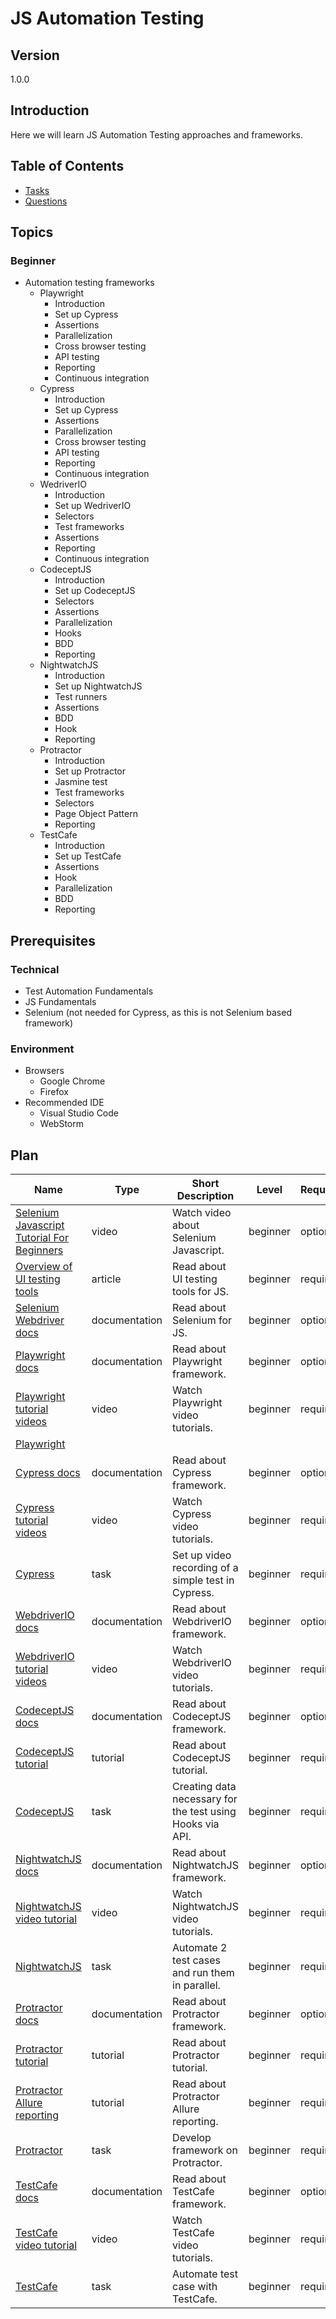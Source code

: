 # JS Automation Testing

## Version

1.0.0

## Introduction

Here we will learn JS Automation Testing approaches and frameworks.

## Table of Contents

* [Tasks](./tasks/readme.md)
* [Questions](./questions/readme.md)

## Topics

### Beginner

* Automation testing frameworks
  * Playwright
    * Introduction
    * Set up Cypress
    * Assertions
    * Parallelization
    * Cross browser testing
    * API testing
    * Reporting
    * Continuous integration
  * Cypress
    * Introduction
    * Set up Cypress
    * Assertions
    * Parallelization
    * Cross browser testing
    * API testing
    * Reporting
    * Continuous integration
  * WedriverIO
    * Introduction
    * Set up WedriverIO
    * Selectors
    * Test frameworks
    * Assertions
    * Reporting
    * Continuous integration
  * CodeceptJS
    * Introduction
    * Set up CodeceptJS
    * Selectors
    * Assertions
    * Parallelization
    * Hooks
    * BDD
    * Reporting
  * NightwatchJS
    * Introduction
    * Set up NightwatchJS
    * Test runners
    * Assertions
    * BDD
    * Hook
    * Reporting
  * Protractor
    * Introduction
    * Set up Protractor
    * Jasmine test
    * Test frameworks
    * Selectors
    * Page Object Pattern
    * Reporting
  * TestCafe
    * Introduction
    * Set up TestCafe
    * Assertions
    * Hook
    * Parallelization
    * BDD
    * Reporting

## Prerequisites

### Technical

* Test Automation Fundamentals
* JS Fundamentals
* Selenium (not needed for Сypress, as this is not Selenium based framework)

### Environment

* Browsers
  * Google Chrome
  * Firefox
* Recommended IDE
  * Visual Studio Code
  * WebStorm

## Plan

| Name                                                                                                                     | Type          | Short Description                                         | Level    | Required | Estimation (h) |
| ------------------------------------------------------------------------------------------------------------------------ | ------------- | --------------------------------------------------------- | -------- | -------- | -------------- |
| [Selenium Javascript Tutorial For Beginners](https://www.youtube.com/watch?v=QwymPtk4zWo)                                | video         | Watch video about Selenium Javascript.                    | beginner | optional | 1              |
| [Overview of UI testing tools](https://www.netguru.com/codestories/which-javascript-ui-testing-framework-to-use-in-2020) | article       | Read about UI testing tools for JS.                       | beginner | required | 1              |
| [Selenium Webdriver docs](https://www.selenium.dev/selenium/docs/api/javascript/index.html)                              | documentation | Read about Selenium for JS.                               | beginner | optional | 2              |
| [Playwright docs](https://playwright.dev/docs/intro)                                                                     | documentation | Read about Playwright framework.                          | beginner | optional | 2              |
| [Playwright tutorial videos](https://www.youtube.com/watch?v=VKvZSpSWDZw&t=27s&ab_channel=Lethcode)                      | video         | Watch Playwright video tutorials.                         | beginner | required | 0.4            |
| [Playwright](./tasks/playwright/readme.md)                                                                               |               |                                                           |          |          |                |
| [Cypress docs](https://docs.cypress.io/guides/overview/why-cypress.html)                                                 | documentation | Read about Cypress framework.                             | beginner | optional | 2              |
| [Cypress tutorial videos](https://docs.cypress.io/examples/examples/tutorials.html#Best-Practices)                       | video         | Watch Cypress video tutorials.                            | beginner | required | 3              |
| [Cypress](./tasks/cypress/readme.md)                                                                                     | task          | Set up video recording of a simple test in Cypress.       | beginner | required | 8              |
| [WebdriverIO docs](https://webdriver.io/docs/gettingstarted.html)                                                        | documentation | Read about WebdriverIO framework.                         | beginner | optional | 2              |
| [WebdriverIO tutorial videos](https://testautomationu.applitools.com/webdriverio-tutorial/)                              | video         | Watch WebdriverIO video tutorials.                        | beginner | required | 3              |
| [CodeceptJS docs](https://codecept.io/basics/)                                                                           | documentation | Read about CodeceptJS framework.                          | beginner | optional | 2              |
| [CodeceptJS tutorial](https://www.qafox.com/run-your-first-automation-script/)                                           | tutorial      | Read about CodeceptJS tutorial.                           | beginner | required | 2              |
| [CodeceptJS](./tasks/codeceptjs/readme.md)                                                                               | task          | Creating data necessary for the test using Hooks via API. | beginner | required | 8              |
| [NightwatchJS docs](https://nightwatchjs.org/guide/using-nightwatch/using-bdd-describe.html)                             | documentation | Read about NightwatchJS framework.                        | beginner | optional | 2              |
| [NightwatchJS video tutorial](https://testautomationu.applitools.com/nightwatchjs-tutorial/)                             | video         | Watch NightwatchJS video tutorials.                       | beginner | required | 4              |
| [NightwatchJS](./tasks/nightwatch/readme.md)                                                                             | task          | Automate 2 test cases and run them in parallel.           | beginner | required | 8              |
| [Protractor docs](https://www.protractortest.org/#/tutorial)                                                             | documentation | Read about Protractor framework.                          | beginner | optional | 2              |
| [Protractor tutorial](https://www.toolsqa.com/protractor-tutorial/)                                                      | tutorial      | Read about Protractor tutorial.                           | beginner | required | 4              |
| [Protractor Allure reporting](https://www.npmjs.com/package/jasmine-allure-reporter)                                     | tutorial      | Read about Protractor Allure reporting.                   | beginner | required | 2              |
| [Protractor](./tasks/protractor/readme.md)                                                                               | task          | Develop framework on Protractor.                          | beginner | required | 16             |
| [TestCafe docs](https://docs.devexpress.com/TestCafeStudio/400157/testcafe-studio)                                       | documentation | Read about TestCafe framework.                            | beginner | optional | 2              |
| [TestCafe video tutorial](https://testautomationu.applitools.com/testcafe-tutorial/)                                     | video         | Watch TestCafe video tutorials.                           | beginner | required | 4              |
| [TestCafe](./tasks/testcafe/readme.md)                                                                                   | task          | Automate test case with TestCafe.                         | beginner | required | 8              |
